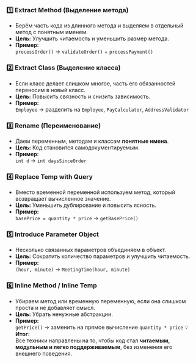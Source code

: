 ### 1️⃣ **Extract Method (Выделение метода)**
- Берём часть кода из длинного метода и выделяем в отдельный метод с понятным именем.
- **Цель:** Улучшить читаемость и уменьшить размер метода.
- **Пример:**  
    `processOrder()` → `validateOrder()` + `processPayment()`
### 2️⃣ **Extract Class (Выделение класса)**
- Если класс делает слишком многое, часть его обязанностей переносим в новый класс.
- **Цель:** Повысить связность и снизить зависимость.
- **Пример:**  
    `Employee` → разделить на `Employee`, `PayCalculator`, `AddressValidator`
### 3️⃣ **Rename (Переименование)**
- Даем переменным, методам и классам **понятные имена**.
- **Цель:** Код становится самодокументируемым.
- **Пример:**  
    `int d` → `int daysSinceOrder`
### 4️⃣ **Replace Temp with Query**
- Вместо временной переменной используем метод, который возвращает вычисленное значение.
- **Цель:** Уменьшить дублирование и повысить ясность.
- **Пример:**  
    `basePrice = quantity * price` → `getBasePrice()`
### 5️⃣ **Introduce Parameter Object**
- Несколько связанных параметров объединяем в объект.
- **Цель:** Сократить количество параметров и улучшить читаемость.
- **Пример:**  
    `(hour, minute)` → `MeetingTime(hour, minute)`
### 6️⃣ **Inline Method / Inline Temp**
- Убираем метод или временную переменную, если она слишком проста и не добавляет смысл.
- **Цель:** Убрать ненужные абстракции.
- **Пример:**  
    `getPrice()` → заменить на прямое вычисление `quantity * price`
💡 **Итог:**  
Все техники направлены на то, чтобы код стал **читаемым, модульным и легко поддерживаемым**, без изменения его внешнего поведения.
